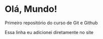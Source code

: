 # Olá, Mundo!
 Primeiro repositório do curso de Git e Github
 
 Essa linha eu adicionei diretamente no site
